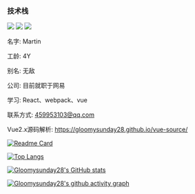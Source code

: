 ###
### 技术栈
<img src="https://img.shields.io/badge/react-16.12-success" /> <img src="https://img.shields.io/badge/vue-2.6.0-important" /> <img src="https://img.shields.io/badge/vue-3.x-success" />

名字: Martin

工龄: 4Y

别名: 无敌

公司: 目前就职于网易

学习: React、webpack、vue

联系方式: 459953103@qq.com

Vue2.x源码解析: https://gloomysunday28.github.io/vue-source/

[![Readme Card](https://github-readme-stats.vercel.app/api/pin/?username=Gloomysunday28&repo=vue-skeleton)](https://github.com/Gloomysunday28/vue-skeleton)

[![Top Langs](https://github-readme-stats.vercel.app/api/top-langs/?username=anuraghazra&layout=compact)](https://github.com/anuraghazra/github-readme-stats)

[![Gloomysunday28's GitHub stats](https://github-readme-stats.vercel.app/api?username=Gloomysunday28&show_icons=true&theme=radical)](https://github.com/Gloomysunday28)

[![Gloomysunday28's github activity graph](https://activity-graph.herokuapp.com/graph?username=Gloomysunday28&theme=dracula)](https://github.com/Gloomysunday28)

<!--
**Gloomysunday28/Gloomysunday28** is a ✨ _special_ ✨ repository because its `README.md` (this file) appears on your GitHub profile.

Here are some ideas to get you started:

- 🔭 I’m currently working on ...
- 🌱 I’m currently learning ...
- 👯 I’m looking to collaborate on ...
- 🤔 I’m looking for help with ...
- 💬 Ask me about ...
- 📫 How to reach me: ...
- 😄 Pronouns: ...
- ⚡ Fun fact: ...
-->
